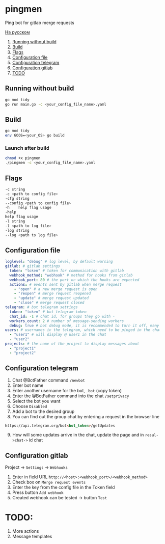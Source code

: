 # pingmen
Ping bot for gitlab merge requests

[На русском](README_RUS.md)

1. [Running without build](#run)
2. [Build](#build)
3. [Flags](#flags)
4. [Configuration file](#cfgfile)
5. [Configuration telegram](#cfgtelegram)
6. [Configuration gitlab](#cfggitlab)
7. [TODO](#todo)

## Running without build <a name="run"></a>
```zsh
go mod tidy
go run main.go -c <your_config_file_name>.yaml
```

## Build <a name="build"></a>
```zsh
go mod tidy
env GOOS=<your_OS> go build 
```

### Launch after build
```zsh
chmod +x pingmen
./pingmen -c <your_config_file_name>.yaml
```

## Flags <a name="flags"></a>
```zsh
-c string
-c <path to сonfig file>
-cfg string
--config <path to сonfig file>
-h    help flag usage
-help
help flag usage
-l string
-l <path to log file>
-log string
--log <path to log file>
```

## Configuration file <a name="cfgfile"></a>
```yaml
loglevel: "debug" # log level, by default warning 
gitlab: # gitlab settings
  token: "token" # token for communication with gitlab
  webhook_method: "webhook" # method for hooks from gitlab
  webhook_port: 80 # the port on which the hooks are expected
  actions: # events sent by gitlab when merge request
    - "open" # a new merge request is open
    - "reopen" # merge request reopened
    - "update" # merge request updated
    - "close" # merge request closed
telegram: # bot telegram settings
  token: "token" # bot telegram token
  chat_id: -1 # chat id, for groups they go with -
  workers_count: 2 # number of message-sending workers
  debug: true # bot debug mode, it is recommended to turn it off, many logs
users: # usernames in the telegram, which need to be pinged in the chat, are written without @
  - "user1" # will display @ user1 in the chat
  - "user2"
projects: # the name of the project to display messages about
  - "project1"
  - "project2"
```

## Configuration telegram <a name="cfgtelegram"></a>
1. Chat @BotFather command ```/newbot```
2. Enter bot name
3. Enter another username for the bot, ```_bot``` (copy token)
4. Enter the @BotFather command into the chat ```/setprivacy```
5. Select the bot you want
6. Choose ```Disabled```
7. Add a bot to the desired group
8. You can find out the group chat by entering a request in the browser line
```html
https://api.telegram.org/bot<bot_token>/getUpdates
```
9. How will some updates arrive in the chat, update the page and in ```resul->chat->``` id chat

## Configuration gitlab <a name="cfggitlab"></a>
Project -> ```Settings``` -> ```Webhooks```
1. Enter in field URL ```http://<host>:<webhook_port>/<webhook_method>```
2. Check box on ```Merge request events```
3. Enter the key from the config file in the Token field   
4. Press button ```Add webhook```
5. Created webhook can be tested -> button ```Test```

# TODO: <a name="todo"></a>
1. More actions
2. Message templates